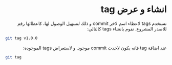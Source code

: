 <div dir="rtl">

# انشاء و عرض tag

تستخدم tags لاعطاء اسم لاخر commit و ذلك لتسهيل الوصول لها، كاعطائها رقم للاصدر المشروع. نقوم بانشاء tags كالتالي:

<div dir="ltr">

```bash
git tag v1.0.0
```

</div>

عند اضافة tag فانه يكون لاحدث commit موجود. و لاستعراض tags الموجودة:

<div dir="ltr">

```bash
git tag 
```

</div>

</div>
